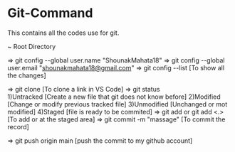 # Git-Command
This contains all the codes use for git.

<Configure Git>
~ Root Directory

=> git config --global user.name "ShounakMahata18"
=> git config --global user.email "shounakmahata18@gmail.com"
=> git config --list                                                                           [To show all the changes]

<VS Code terminal Cmd>

=> git clone <link>                                                                            [To clone a link in VS Code]
=> git status  
    1)Untracked         [Create a new file that git does not know before]
    2)Modified          [Change or modify previous tracked file]
    3)Unmodified        [Unchanged or mot modified]
    4)Staged            [file is ready to be commited]
=> git add <file name> or git add <.>                                                           [To add or at the staged area]
=> git commit -m "massage"                                                                      [To commit the record]

=> git push origin main                                                                         [push the commit to my github account]